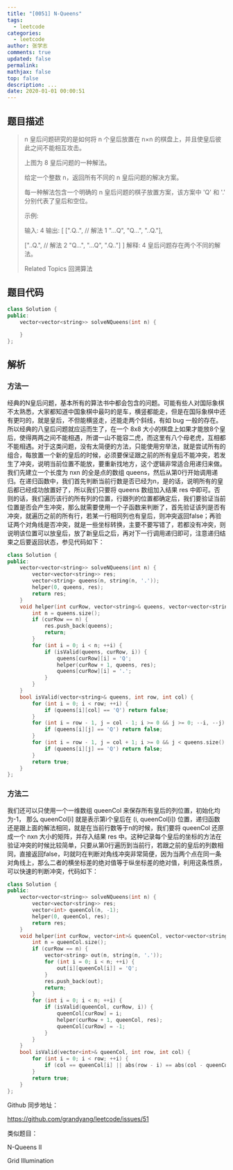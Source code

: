 ```yaml
---
title: "[0051] N-Queens"
tags:
  - leetcode
categories:
  - leetcode
author: 张学志
comments: true
updated: false
permalink:
mathjax: false
top: false
description: ...
date: 2020-01-01 00:00:51
---
```


## 题目描述

> n 皇后问题研究的是如何将 n 个皇后放置在 n×n 的棋盘上，并且使皇后彼此之间不能相互攻击。 
> 
> 
> 
> 上图为 8 皇后问题的一种解法。 
> 
> 给定一个整数 n，返回所有不同的 n 皇后问题的解决方案。 
> 
> 每一种解法包含一个明确的 n 皇后问题的棋子放置方案，该方案中 'Q' 和 '.' 分别代表了皇后和空位。 
> 
> 示例: 
> 
> 输入: 4
> 输出: [
> [".Q..",  // 解法 1
> "...Q",
> "Q...",
> "..Q."],
> 
> ["..Q.",  // 解法 2
> "Q...",
> "...Q",
> ".Q.."]
> ]
> 解释: 4 皇后问题存在两个不同的解法。
> 
> Related Topics 回溯算法

## 题目代码

```cpp
class Solution {
public:
    vector<vector<string>> solveNQueens(int n) {
        
    }
};
```

## 解析

### 方法一

经典的N皇后问题，基本所有的算法书中都会包含的问题。可能有些人对国际象棋不太熟悉，大家都知道中国象棋中最叼的是车，横竖都能走，但是在国际象棋中还有更叼的，就是皇后，不但能横竖走，还能走两个斜线，有如 bug 一般的存在。所以经典的八皇后问题就应运而生了，在一个 8x8 大小的棋盘上如果才能放8个皇后，使得两两之间不能相遇，所谓一山不能容二虎，而这里有八个母老虎，互相都不能相遇。对于这类问题，没有太简便的方法，只能使用穷举法，就是尝试所有的组合，每放置一个新的皇后的时候，必须要保证跟之前的所有皇后不能冲突，若发生了冲突，说明当前位置不能放，要重新找地方，这个逻辑非常适合用递归来做。我们先建立一个长度为 nxn 的全是点的数组 queens，然后从第0行开始调用递归。在递归函数中，我们首先判断当前行数是否已经为n，是的话，说明所有的皇后都已经成功放置好了，所以我们只要将 queens 数组加入结果 res 中即可。否则的话，我们遍历该行的所有列的位置，行跟列的位置都确定后，我们要验证当前位置是否会产生冲突，那么就需要使用一个子函数来判断了，首先验证该列是否有冲突，就遍历之前的所有行，若某一行相同列也有皇后，则冲突返回false；再验证两个对角线是否冲突，就是一些坐标转换，主要不要写错了，若都没有冲突，则说明该位置可以放皇后，放了新皇后之后，再对下一行调用递归即可，注意递归结束之后要返回状态，参见代码如下：



```cpp
class Solution {
public:
    vector<vector<string>> solveNQueens(int n) {
        vector<vector<string>> res;
        vector<string> queens(n, string(n, '.'));
        helper(0, queens, res);
        return res;
    }
    void helper(int curRow, vector<string>& queens, vector<vector<string>>& res) {
        int n = queens.size();
        if (curRow == n) {
            res.push_back(queens);
            return;
        }
        for (int i = 0; i < n; ++i) {
            if (isValid(queens, curRow, i)) {
                queens[curRow][i] = 'Q';
                helper(curRow + 1, queens, res);
                queens[curRow][i] = '.';
            }
        }
    }
    bool isValid(vector<string>& queens, int row, int col) {
        for (int i = 0; i < row; ++i) {
            if (queens[i][col] == 'Q') return false;
        }
        for (int i = row - 1, j = col - 1; i >= 0 && j >= 0; --i, --j) {
            if (queens[i][j] == 'Q') return false;
        }
        for (int i = row - 1, j = col + 1; i >= 0 && j < queens.size(); --i, ++j) {
            if (queens[i][j] == 'Q') return false;
        }
        return true;
    }
};
```

### 方法二

我们还可以只使用一个一维数组 queenCol 来保存所有皇后的列位置，初始化均为-1， 那么 queenCol[i] 就是表示第i个皇后在 (i, queenCol[i]) 位置，递归函数还是跟上面的解法相同，就是在当前行数等于n的时候，我们要将 queenCol 还原成一个 nxn 大小的矩阵，并存入结果 res 中。这种记录每个皇后的坐标的方法在验证冲突的时候比较简单，只要从第0行遍历到当前行，若跟之前的皇后的列数相同，直接返回false，叼就叼在判断对角线冲突非常简便，因为当两个点在同一条对角线上，那么二者的横坐标差的绝对值等于纵坐标差的绝对值，利用这条性质，可以快速的判断冲突，代码如下：



```cpp
class Solution {
public:
    vector<vector<string>> solveNQueens(int n) {
        vector<vector<string>> res;
        vector<int> queenCol(n, -1);
        helper(0, queenCol, res);
        return res;
    }
    void helper(int curRow, vector<int>& queenCol, vector<vector<string>>& res) {
        int n = queenCol.size();
        if (curRow == n) {
            vector<string> out(n, string(n, '.'));
            for (int i = 0; i < n; ++i) {
                out[i][queenCol[i]] = 'Q';
            }
            res.push_back(out);
            return;
        }
        for (int i = 0; i < n; ++i) {
            if (isValid(queenCol, curRow, i)) {
                queenCol[curRow] = i;
                helper(curRow + 1, queenCol, res);
                queenCol[curRow] = -1;
            }
        }
    }
    bool isValid(vector<int>& queenCol, int row, int col) {
        for (int i = 0; i < row; ++i) {
            if (col == queenCol[i] || abs(row - i) == abs(col - queenCol[i])) return false;
        }
        return true;
    }
};
```

Github 同步地址：

https://github.com/grandyang/leetcode/issues/51


类似题目：

N-Queens II

Grid Illumination